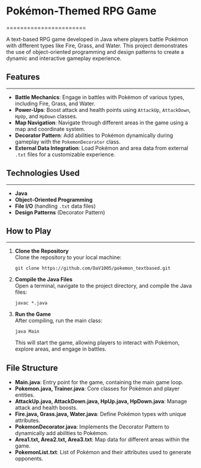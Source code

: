 # Pokémon-Themed RPG Game
=======================

A text-based RPG game developed in Java where players battle Pokémon with different types like Fire, Grass, and Water. This project demonstrates the use of object-oriented programming and design patterns to create a dynamic and interactive gameplay experience.

## Features
--------

-   **Battle Mechanics**: Engage in battles with Pokémon of various types, including Fire, Grass, and Water.
-   **Power-Ups**: Boost attack and health points using `AttackUp`, `AttackDown`, `HpUp`, and `HpDown` classes.
-   **Map Navigation**: Navigate through different areas in the game using a map and coordinate system.
-   **Decorator Pattern**: Add abilities to Pokémon dynamically during gameplay with the `PokemonDecorator` class.
-   **External Data Integration**: Load Pokémon and area data from external `.txt` files for a customizable experience.

## Technologies Used
-----------------

-   **Java**
-   **Object-Oriented Programming**
-   **File I/O** (handling `.txt` data files)
-   **Design Patterns** (Decorator Pattern)

## How to Play
-----------

1.  **Clone the Repository**\
    Clone the repository to your local machine:

    `git clone https://github.com/DaV1005/pokemon_textbased.git`

2.  **Compile the Java Files**\
    Open a terminal, navigate to the project directory, and compile the Java files:

    `javac *.java`

3.  **Run the Game**\
    After compiling, run the main class:

    `java Main`

    This will start the game, allowing players to interact with Pokémon, explore areas, and engage in battles.

File Structure
--------------

-   **Main.java**: Entry point for the game, containing the main game loop.
-   **Pokemon.java, Trainer.java**: Core classes for Pokémon and player entities.
-   **AttackUp.java, AttackDown.java, HpUp.java, HpDown.java**: Manage attack and health boosts.
-   **Fire.java, Grass.java, Water.java**: Define Pokémon types with unique attributes.
-   **PokemonDecorator.java**: Implements the Decorator Pattern to dynamically add abilities to Pokémon.
-   **Area1.txt, Area2.txt, Area3.txt**: Map data for different areas within the game.
-   **PokemonList.txt**: List of Pokémon and their attributes used to generate opponents.
